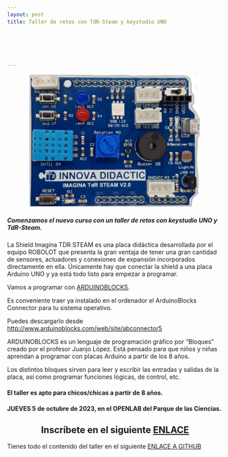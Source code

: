 ```yaml
---
layout: post
title: Taller de retos con TdR-Steam y keystudio UNO





---
```


<center>

<img src="/images/TdR-STEAM.png" width="400" />

</center>

##### Comenzamos el nuevo curso con un taller de retos con keystudio UNO y TdR-Steam.

La Shield Imagina TDR STEAM es una placa didáctica desarrollada por el equipo ROBOLOT que presenta la gran ventaja de tener una gran cantidad de sensores, actuadores y conexiones de expansión incorporados directamente en ella. Únicamente hay que conectar la shield a una placa Arduino UNO y ya está todo listo para empezar a programar.

Vamos a programar con [ARDUINOBLOCKS](http://www.arduinoblocks.com/).

Es conveniente traer ya instalado en el ordenador el ArduinoBlocks Connector para tu sistema operativo.

Puedes descargarlo desde http://www.arduinoblocks.com/web/site/abconnector5

ARDUINOBLOCKS es un lenguaje de programación gráfico por “Bloques” creado por el profesor Juanjo López. Está pensado para que niños y niñas aprendan a programar con placas Arduino a partir de los 8 años.

Los distintos bloques sirven para leer y escribir las entradas y salidas de la placa, así como programar funciones lógicas, de control, etc.

#### El taller es apto para chicos/chicas a partir de 8 años.

#### JUEVES 5 de octubre de 2023, en el OPENLAB del Parque de las Ciencias.




<center>

 ## Inscríbete en el siguiente [ENLACE](https://forms.gle/DSxL5EUWvPbqVYgY9)


</center>

Tienes todo el contenido del taller en el siguiente [ENLACE A GITHUB](https://fgcoca.github.io/TdR-STEAM-and_UNO/)
